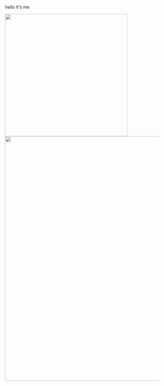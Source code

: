 hello it's me

<center>
      <div>     
            <td>
                  <img width="400px" align="left" src="https://github-readme-stats.vercel.app/api/top-langs/?username=yanagi-ori&hide=html&hide_border=true&layout=compact" /> 
            </td>
            <td>
                  <a href="https://wakatime.com"><img width="800px" src="https://wakatime.com/share/@yanagiori/0c5d0145-a60d-42ca-bab2-af930af91466.png" /></a>
            </td>
      </div>
</center>
